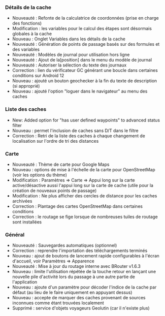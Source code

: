 ### Détails de la cache

- Nouveauté : Refonte de la calculatrice de coordonnées (prise en charge des fonctions)
- Modification : les variables pour le calcul des étapes sont désormais globales à la cache
- Nouveau : Onglet Variables dans les détails de la cache
- Nouveauté : Génération de points de passage basés sur des formules et des variables
- Nouveauté : Modèles de journal pour utilisation hors ligne
- Nouveauté : Ajout de la\[position\] dans le menu du modèle de journal
- Nouveauté : Autoriser la sélection du texte des journaux
- Correction : lien du vérificateur GC générant une boucle dans certaines conditions sur Android 12
- Nouveau : ajouté un bouton geochecker à la fin du texte de description (si approprié)
- Nouveau : ajouté l'option "loguer dans le navigateur" au menu des caches

### Liste des caches

- New: Added option for "has user defined waypoints" to advanced status filter
- Nouveau : permet l'inclusion de caches sans D/T dans le filtre
- Correction : Retri de la liste des caches à chaque changement de localisation sur l'ordre de tri des distances

### Carte

- Nouveauté : Thème de carte pour Google Maps
- Nouveau : options de mise à l'échelle de la carte pour OpenStreetMap (voir les options du thème)
- Modification : Paramètres => Carte => Appui long sur la carte active/désactive aussi l'appui long sur la carte de cache (utile pour la création de nouveaux points de passage)
- Modification : Ne plus afficher des cercles de distance pour les caches archivées
- Correction : Plantage des cartes OpenStreetMap dans certaines conditions
- Correction : le routage se fige lorsque de nombreuses tuiles de routage sont installées

### Général

- Nouveauté : Sauvegardes automatiques (optionnel)
- Correction : reprendre l'importation des téléchargements terminés
- Nouveau : ajout de boutons de lancement rapide configurables à l'écran d'accueil, voir Paramètres => Apparence
- Nouveauté : Mise à jour du routage interne avec BRouter v1.6.3
- Nouveau : limite l'utilisation répétée de la touche retour en lançant une nouvelle pile d'activité lors du passage à une autre partie de l'application
- Nouveau : ajoute d'un paramètre pour décoder l'indice de la cache par défaut (au lieu de le faire uniquement en appuyant dessus)
- Nouveau : accepte de marquer des caches provenant de sources inconnues comme étant trouvées localement
- Supprimé : service d'objets voyageurs Geolutin (car il n'existe plus)
